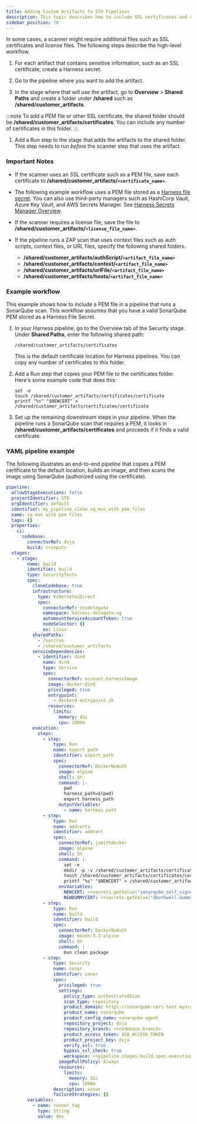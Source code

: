 ```yaml
---
title: Adding Custom Artifacts to STO Pipelines
description: This topic describes how to include SSL certificates and other types of artifacts in your STO pipelines. 
sidebar_position: 70
---
```


In some cases, a scanner might require additional files such as SSL certificates and license files. The following steps describe the high-level workflow.

1) For each artifact that contains sensitive information, such as an SSL certificate, create a Harness secret.

2) Go to the pipeline where you want to add the artifact.

3) In the stage where that will use the artifact, go to **Overview** > **Shared Paths** and create a folder under **/shared** such as **/shared/customer_artifacts**. 

:::note
To add a PEM file or other SSL certificate, the shared folder should be **/shared/customer_artifacts/certificates**. You can include any number of certificates in this folder.
:::

1) Add a Run step to the stage that adds the artifacts to the shared folder. This step needs to run _before_ the scanner step that uses the artifact. 

### Important Notes

* If the scanner uses an SSL certificate such as a PEM file, save each certificate to **/shared/customer_artifacts/`<certificate_name>`**. 

* The following example workflow uses a PEM file stored as a [Harness file secret](/docs/platform/6_Security/3-add-file-secrets.md). You can also use third-party managers such as HashiCorp Vault, Azure Key Vault, and AWS Secrets Manager. See [Harness Secrets Manager Overview](/docs/platform/6_Security/1-harness-secret-manager-overview.md).

* If the scanner requires a license file, save the file to **/shared/customer_artifacts/`<license_file_name>`**.  

* If the pipeline runs a ZAP scan that uses context files such as auth scripts, context files, or URL files, specify the following shared folders. 

  * **/shared/customer_artifacts/authScript/`<artifact_file_name>`**
  * **/shared/customer_artifacts/context/`<artifact_file_name>`**
  * **/shared/customer_artifacts/urlFile/`<artifact_file_name>`**
  * **/shared/customer_artifacts/hosts/`<artifact_file_name>`**
  
### Example workflow
  
This example shows how to include a PEM file in a pipeline that runs a SonarQube scan. This workflow assumes that you have a valid SonarQube PEM stored as a Harness File Secret. 

1. In your Harness pipeline, go to the Overview tab of the Security stage. Under **Shared Paths**, enter the following shared path: 

   `/shared/customer_artifacts/certificates`
   
   This is the default certificate location for Harness pipelines. You can copy any number of certificates to this folder.

2. Add a Run step that copies your PEM file to the certificates folder. Here's some example code that does this:

   ```
   set -e
   touch /shared/customer_artifacts/certificates/certificate
   printf "%s" "$NEWCERT" > /shared/customer_artifacts/certificates/certificate
   ```

3. Set up the remaining downstream steps in your pipeline. When the pipeline runs a SonarQube scan that requires a PEM, it looks in **/shared/customer_artifacts/certificates** and proceeds if it finds a valid certificate. 

### YAML pipeline example

The following illustrates an end-to-end pipeline that copies a PEM certificate to the default location, builds an image, and then scans the image using SonarQube (authorized using the certificate).

```yaml 
pipeline:
  allowStageExecutions: false
  projectIdentifier: STO
  orgIdentifier: default
  identifier: my_pipeline_clone_sq_mvn_with_pem_files
  name: sq mvn with pem files
  tags: {}
  properties:
    ci:
      codebase:
        connectorRef: dvja
        build: <+input>
  stages:
    - stage:
        name: build
        identifier: build
        type: SecurityTests
        spec:
          cloneCodebase: true
          infrastructure:
            type: KubernetesDirect
            spec:
              connectorRef: stodelegate
              namespace: harness-delegate-ng
              automountServiceAccountToken: true
              nodeSelector: {}
              os: Linux
          sharedPaths:
            - /var/run
            - /shared/customer_artifacts
          serviceDependencies:
            - identifier: dind
              name: dind
              type: Service
              spec:
                connectorRef: account.harnessImage
                image: docker:dind
                privileged: true
                entrypoint:
                  - dockerd-entrypoint.sh
                resources:
                  limits:
                    memory: 4Gi
                    cpu: 1000m
          execution:
            steps:
              - step:
                  type: Run
                  name: export path
                  identifier: export_path
                  spec:
                    connectorRef: DockerNoAuth
                    image: alpine
                    shell: Sh
                    command: |-
                      pwd
                      harness_path=$(pwd)
                      export harness_path
                    outputVariables:
                      - name: harness_path
              - step:
                  type: Run
                  name: addcerts
                  identifier: addcert
                  spec:
                    connectorRef: jsmithdocker
                    image: alpine
                    shell: Sh
                    command: |-
                      set -e
                      mkdir -p -v /shared/customer_artifacts/certificates
                      touch /shared/customer_artifacts/certificates/certificate1
                      printf "%s" "$NEWCERT" > /shared/customer_artifacts/certificates/certificate1
                    envVariables:
                      NEWCERT: <+secrets.getValue("sonarqube_self_signed_cert")>
                      NEWDUMMYCERT: <+secrets.getValue("dbothwell-dummy-pem")>
              - step:
                  type: Run
                  name: build
                  identifier: build
                  spec:
                    connectorRef: DockerNoAuth
                    image: maven:3.3-alpine
                    shell: Sh
                    command: |
                      mvn clean package
              - step:
                  type: Security
                  name: sonar
                  identifier: sonar
                  spec:
                    privileged: true
                    settings:
                      policy_type: orchestratedScan
                      scan_type: repository
                      product_domain: https://sonarqube-cert-test.myorg.dev/
                      product_name: sonarqube
                      product_config_name: sonarqube-agent
                      repository_project: dvja
                      repository_branch: <+codebase.branch>
                      product_access_token: $SQ_ACCESS_TOKEN
                      product_project_key: dvja
                      verify_ssl: true
                      bypass_ssl_check: true
                      workspace: <+pipeline.stages.build.spec.execution.steps.export_path.output.outputVariables.harness_path>/target
                    imagePullPolicy: Always
                    resources:
                      limits:
                        memory: 2Gi
                        cpu: 1000m
                  description: sonar
                  failureStrategies: []
        variables:
          - name: runner_tag
            type: String
            value: dev
```
